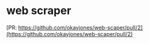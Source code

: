 # web scraper

[PR: https://github.com/okayjones/web-scaper/pull/2](https://github.com/okayjones/web-scaper/pull/2)
